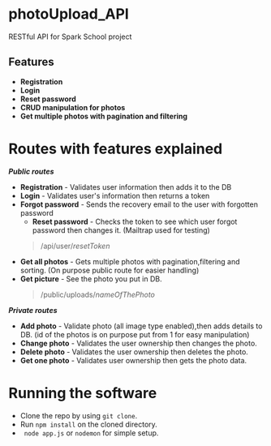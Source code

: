 # photoUpload_API
RESTful API for Spark School project

## Features

- **Registration**
- **Login**
- **Reset password**
- **CRUD manipulation for photos**
- **Get multiple photos with pagination and filtering**

# Routes with features explained
***Public routes***
- **Registration** - Validates user information then adds it to the DB
- **Login** - Validates user's information then returns a token
- **Forgot password** - Sends the recovery email to the user with forgotten password
  - **Reset password** - Checks the token to see which user forgot password then changes it. (Mailtrap used for testing)
  > /api/user/*resetToken*
- **Get all photos** - Gets multiple photos with pagination,filtering and sorting. (On purpose public route for easier handling)
- **Get picture** - See the photo you put in DB. 
  > /public/uploads/*nameOfThePhoto*

***Private routes***
- **Add photo** - Validate photo (all image type enabled),then adds details to DB. (id of the photos is on purpose put from 1 for easy manipulation)
- **Change photo** - Validates the user ownership then changes the photo.
- **Delete photo** - Validates the user ownership then deletes the photo.
- **Get one photo** - Validates user ownership then gets the photo data.

# Running the software
- Clone the repo by using ```git clone```.
- Run ```npm install``` on the cloned directory.
- ``` node app.js``` or ```nodemon``` for simple setup.

